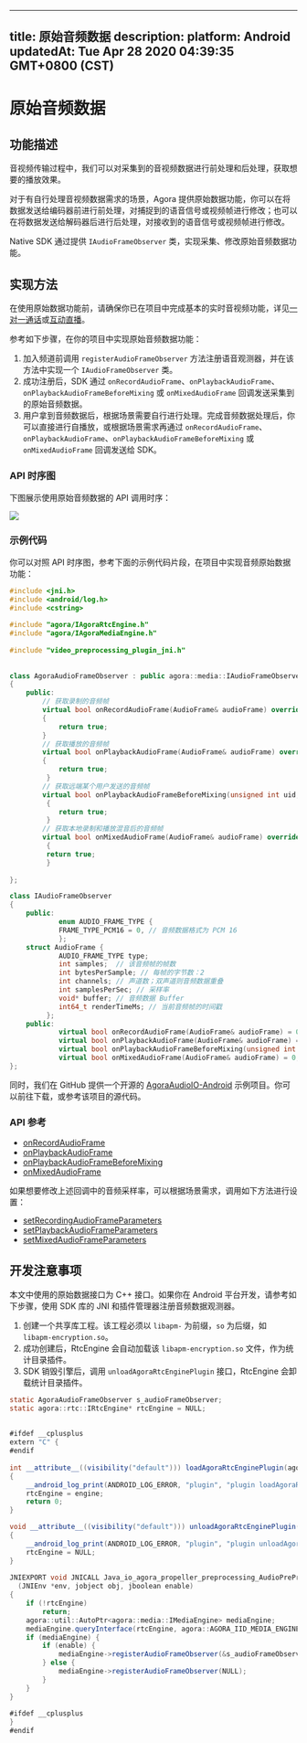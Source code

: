 
---
title: 原始音频数据
description: 
platform: Android
updatedAt: Tue Apr 28 2020 04:39:35 GMT+0800 (CST)
---
# 原始音频数据
## 功能描述

音视频传输过程中，我们可以对采集到的音视频数据进行前处理和后处理，获取想要的播放效果。

对于有自行处理音视频数据需求的场景，Agora 提供原始数据功能，你可以在将数据发送给编码器前进行前处理，对捕捉到的语音信号或视频帧进行修改；也可以在将数据发送给解码器后进行后处理，对接收到的语音信号或视频帧进行修改。

Native SDK 通过提供 `IAudioFrameObserver` 类，实现采集、修改原始音频数据功能。

## 实现方法
在使用原始数据功能前，请确保你已在项目中完成基本的实时音视频功能，详见[一对一通话](../../cn/Video/start_call_android.md)或[互动直播](../../cn/Video/start_live_android.md)。

参考如下步骤，在你的项目中实现原始音频数据功能：

1. 加入频道前调用 `registerAudioFrameObserver` 方法注册语音观测器，并在该方法中实现一个 `IAudioFrameObserver` 类。
2. 成功注册后，SDK 通过 `onRecordAudioFrame`、`onPlaybackAudioFrame`、`onPlaybackAudioFrameBeforeMixing` 或 `onMixedAudioFrame` 回调发送采集到的原始音频数据。
3. 用户拿到音频数据后，根据场景需要自行进行处理。完成音频数据处理后，你可以直接进行自播放，或根据场景需求再通过 `onRecordAudioFrame`、`onPlaybackAudioFrame`、`onPlaybackAudioFrameBeforeMixing` 或 `onMixedAudioFrame` 回调发送给 SDK。

### API 时序图

下图展示使用原始音频数据的 API 调用时序：

![](https://web-cdn.agora.io/docs-files/1569223703579)

### 示例代码

你可以对照 API 时序图，参考下面的示例代码片段，在项目中实现音频原始数据功能：

```C++
#include <jni.h>
#include <android/log.h>
#include <cstring>
  
#include "agora/IAgoraRtcEngine.h"
#include "agora/IAgoraMediaEngine.h"
  
#include "video_preprocessing_plugin_jni.h"
 
 
class AgoraAudioFrameObserver : public agora::media::IAudioFrameObserver
{
    public:
        // 获取录制的音频帧
        virtual bool onRecordAudioFrame(AudioFrame& audioFrame) override
        {
            return true;
        }
        // 获取播放的音频帧
        virtual bool onPlaybackAudioFrame(AudioFrame& audioFrame) override
        {
            return true;
         }
        // 获取远端某个用户发送的音频帧
        virtual bool onPlaybackAudioFrameBeforeMixing(unsigned int uid, AudioFrame& audioFrame) override
         {
            return true;
         }
        // 获取本地录制和播放混音后的音频帧
        virtual bool onMixedAudioFrame(AudioFrame& audioFrame) override
         {
         return true;
         }
 
};

class IAudioFrameObserver
{
    public:
            enum AUDIO_FRAME_TYPE {
            FRAME_TYPE_PCM16 = 0, // 音频数据格式为 PCM 16
            };
    struct AudioFrame {
            AUDIO_FRAME_TYPE type;
            int samples;  // 该音频帧的帧数
            int bytesPerSample; // 每帧的字节数：2
            int channels; // 声道数；双声道则音频数据重叠
            int samplesPerSec; // 采样率
            void* buffer; // 音频数据 Buffer
            int64_t renderTimeMs; // 当前音频帧的时间戳
         };
    public:
            virtual bool onRecordAudioFrame(AudioFrame& audioFrame) = 0;
            virtual bool onPlaybackAudioFrame(AudioFrame& audioFrame) = 0;
            virtual bool onPlaybackAudioFrameBeforeMixing(unsigned int uid, AudioFrame& audioFrame) = 0;
            virtual bool onMixedAudioFrame(AudioFrame& audioFrame) = 0;
};
```

同时，我们在 GitHub 提供一个开源的 [AgoraAudioIO-Android](https://github.com/AgoraIO/Advanced-Audio/tree/dev/backup/Custom-Audio-Device/AgoraAudioIO-Android) 示例项目。你可以前往下载，或参考该项目的源代码。

### API 参考

- [onRecordAudioFrame](https://docs.agora.io/cn/Video/API%20Reference/cpp/classagora_1_1media_1_1_i_audio_frame_observer.html#ac6ab0c792420daf929fed78f9d39f728)
- [onPlaybackAudioFrame](https://docs.agora.io/cn/Video/API%20Reference/cpp/classagora_1_1media_1_1_i_audio_frame_observer.html#aefc7f9cb0d1fcbc787775588bc849bac)
- [onPlaybackAudioFrameBeforeMixing](https://docs.agora.io/cn/Video/API%20Reference/cpp/classagora_1_1media_1_1_i_audio_frame_observer.html#ae04d85a65eefec5e7c1e0477bcaa067c)
- [onMixedAudioFrame](https://docs.agora.io/cn/Video/API%20Reference/cpp/classagora_1_1media_1_1_i_audio_frame_observer.html#a78d095cbd0b8ee04f657430bb6de8100)

如果想要修改上述回调中的音频采样率，可以根据场景需求，调用如下方法进行设置：

- [setRecordingAudioFrameParameters](https://docs.agora.io/cn/Video/API%20Reference/cpp/classagora_1_1rtc_1_1_i_rtc_engine.html#a2c4717760b5fbf1bb8c1a3c16ca67fe5)
- [setPlaybackAudioFrameParameters](https://docs.agora.io/cn/Video/API%20Reference/cpp/classagora_1_1rtc_1_1_i_rtc_engine.html#aa5f2f6eb3db5acaaf8c40818d90694f1)
- [setMixedAudioFrameParameters](https://docs.agora.io/cn/Video/API%20Reference/cpp/classagora_1_1rtc_1_1_i_rtc_engine.html#a520ebcda51b5eb488339f3a12dfb8013)


## 开发注意事项

本文中使用的原始数据接口为 C++ 接口。如果你在 Android 平台开发，请参考如下步骤，使用 SDK 库的 JNI 和插件管理器注册音频数据观测器。

1. 创建一个共享库工程。该工程必须以 `libapm-` 为前缀，`so` 为后缀，如 `libapm-encryption.so`。
2. 成功创建后，RtcEngine 会自动加载该 `libapm-encryption.so` 文件，作为统计目录插件。
3. SDK 销毁引擎后，调用 `unloadAgoraRtcEnginePlugin` 接口，RtcEngine 会卸载统计目录插件。

```java
static AgoraAudioFrameObserver s_audioFrameObserver;
static agora::rtc::IRtcEngine* rtcEngine = NULL;
 
 
#ifdef __cplusplus
extern "C" {
#endif
 
int __attribute__((visibility("default"))) loadAgoraRtcEnginePlugin(agora::rtc::IRtcEngine* engine)
{
    __android_log_print(ANDROID_LOG_ERROR, "plugin", "plugin loadAgoraRtcEnginePlugin");
    rtcEngine = engine;
    return 0;
}

void __attribute__((visibility("default"))) unloadAgoraRtcEnginePlugin(agora::rtc::IRtcEngine* engine)
{
    __android_log_print(ANDROID_LOG_ERROR, "plugin", "plugin unloadAgoraRtcEnginePlugin");
    rtcEngine = NULL;
}
 
JNIEXPORT void JNICALL Java_io_agora_propeller_preprocessing_AudioPreProcessing_enablePreProcessing
  (JNIEnv *env, jobject obj, jboolean enable)
{
    if (!rtcEngine)
        return;
    agora::util::AutoPtr<agora::media::IMediaEngine> mediaEngine;
    mediaEngine.queryInterface(rtcEngine, agora::AGORA_IID_MEDIA_ENGINE);
    if (mediaEngine) {
        if (enable) {
            mediaEngine->registerAudioFrameObserver(&s_audioFrameObserver);
        } else {
            mediaEngine->registerAudioFrameObserver(NULL);
        }
    }
}
 
#ifdef __cplusplus
}
#endif
```

